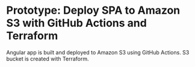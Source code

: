 # Prototype: Deploy SPA to Amazon S3 with GitHub Actions and Terraform

Angular app is built and deployed to Amazon S3 using GitHub Actions. S3 bucket is created with Terraform.